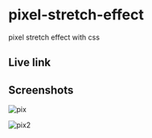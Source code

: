 # pixel-stretch-effect

pixel stretch effect with css 


## Live link 


## Screenshots
![pix](https://user-images.githubusercontent.com/71552773/230717436-1f1f3e57-234b-4339-a558-b6fa3d8fe400.PNG)

![pix2](https://user-images.githubusercontent.com/71552773/230717430-02db7384-23cb-4af9-8da8-04b1a536e124.PNG)


